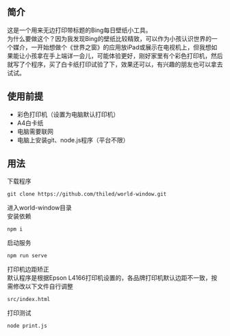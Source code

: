 ## 简介
这是一个用来无边打印带标题的Bing每日壁纸小工具。  
为什么要做这个？因为我发现Bing的壁纸比较精致，可以作为小孩认识世界的一个媒介，一开始想做个《世界之窗》的应用放iPad或展示在电视机上，但我想如果能让小孩拿在手上端详一会儿，可能体验更好，刚好家里有个彩色打印机，然后就写了个程序，买了白卡纸打印试验了下，效果还可以，有兴趣的朋友也可以拿去试试。   

## 使用前提
- 彩色打印机（设置为电脑默认打印机）
- A4白卡纸
- 电脑需要联网
- 电脑上安装git、node.js程序（平台不限）
    
## 用法
下载程序  
    
```
git clone https://github.com/thiled/world-window.git
```
进入world-window目录  
安装依赖
```
npm i
```
启动服务
```
npm run serve
```
打印机边距矫正  
默认程序是根据Epson L4166打印机设置的，各品牌打印机默认边距不一致，按需修改以下文件自行调整
```
src/index.html  
```
打印测试
```
node print.js
```



